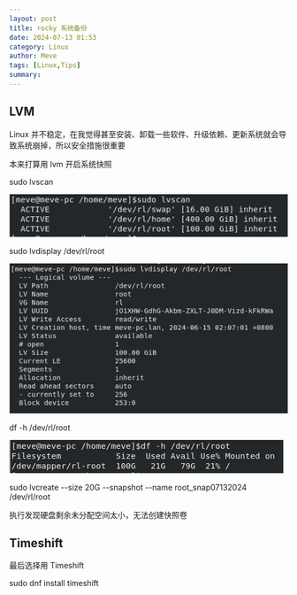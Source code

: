 ```yaml
---
layout: post
title: rocky 系统备份
date: 2024-07-13 01:53
category: Linux
author: Meve
tags: [Linux,Tips]
summary: 
---
```


## LVM

Linux 并不稳定，在我觉得甚至安装、卸载一些软件、升级依赖、更新系统就会导致系统崩掉，所以安全措施很重要

本来打算用 lvm 开启系统快照

sudo lvscan

![alt text](https://raw.githubusercontent.com/touchspeed/touchspeed.github.io/main/_posts/2024-07-13-rocky-system-backup/image.png)

sudo lvdisplay /dev/rl/root

![alt text](https://raw.githubusercontent.com/touchspeed/touchspeed.github.io/main/_posts/2024-07-13-rocky-system-backup/image-1.png)

df -h /dev/rl/root

![alt text](https://raw.githubusercontent.com/touchspeed/touchspeed.github.io/main/_posts/2024-07-13-rocky-system-backup/image-2.png)

sudo lvcreate --size 20G --snapshot --name root_snap07132024 /dev/rl/root

执行发现硬盘剩余未分配空间太小，无法创建快照卷

## Timeshift

最后选择用 Timeshift

sudo dnf install timeshift
